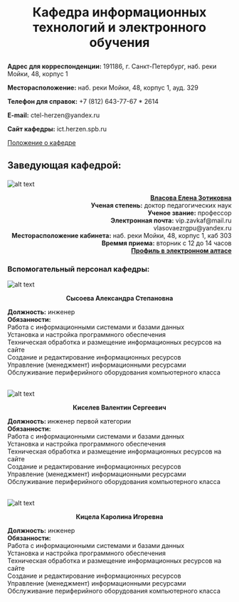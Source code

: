 # <p align='center'><b> Кафедра информационных технологий и электронного обучения </b></p>
<p><b> Адрес для корреспонденции:</b> 191186, г. Санкт-Петербург, наб. реки Мойки, 48, корпус 1</p>
<p><b> Месторасположение:</b> наб. реки Мойки, 48, корпус 1, ауд. 329</p>
<p><b> Телефон для справок:</b> +7 (812) 643-77-67 * 2614</p>
<p><b> E-mail:</b> ctel-herzen@yandex.ru</p>
<p><b> Сайт кафедры:</b> ict.herzen.spb.ru
<br>
<p><a href=https://www.herzen.spb.ru/main/management/us/1351774759/> Положение о кафедре</a></p>

## <p><b> Заведующая кафедрой:</b></p>
![alt text](https://ict.herzen.spb.ru/user/themes/bootstrap/images/photo/EZ.jpg)
<p align='right'><a href=https://ict.herzen.spb.ru/department/employees/person/vlasova-e-z><b>Власова Елена Зотиковна</b></a><br>
<b>Ученая степень:</b> доктор педагогических наук<br>
<b>Ученое звание:</b> профессор<br>
<b>Электронная почта:</b> vip.zavkaf@mail.ru<br>vlasovaezrgpu@yandex.ru<br>
<b>Месторасположение кабинета:</b> наб. реки Мойки, 48, корпус 1, каб 303<br>
<b>Времмя приема:</b> вторник с 12 до 14 часов<br>
<a href=https://atlas.herzen.spb.ru/teacher.php?id=1945><b>Профиль в электронном алтасе</b></a></p>

### <b>Вспомогательный персонал кафедры:</b>
![alt text](https://ict.herzen.spb.ru/user/themes/bootstrap/images/photo/sasha.jpg)
<p align='center'> <b>Сысоева Александра Степановна</b><br></p>
<b>Должность:</b> инженер<br>
<b>Обязанности:</b><br>
Работа с информационными системами и базами данных<br>
Установка и настройка программного обеспечения<br>
Техническая обработка и размещение информационных ресурсов на сайте<br>
Создание и редактирование информационных ресурсов<br>
Управление (менеджмент) информационными ресурсами<br>
Обслуживание периферийного оборудования компьютерного класса<br>
<br>

![alt text](https://ict.herzen.spb.ru/user/themes/bootstrap/images/photo/vala.jpg)
<p align='center'><b>Киселев Валентин Сергеевич<b></b><br></p>
<b>Должность:</b> </b>инженер первой категории<br>
<b>Обязанности:</b><br>
</b>Работа с информационными системами и базами данных<br>
Установка и настройка программного обеспечения<br>
Техническая обработка и размещение информационных ресурсов на сайте<br>
Создание и редактирование информационных ресурсов<br>
Управление (менеджмент) информационными ресурсами<br>
Обслуживание периферийного оборудования компьютерного класса<br>
<br>

![alt text](https://ict.herzen.spb.ru/user/themes/bootstrap/images/photo/karolina.jpg)
<p align='center'> <b>Кицела Каролина Игоревна</b><br></p>
<b>Должность:</b> инженер<br>
<b>Обязанности:</b><br>
Работа с информационными системами и базами данных<br>
Установка и настройка программного обеспечения<br>
Техническая обработка и размещение информационных ресурсов на сайте<br>
Создание и редактирование информационных ресурсов<br>
Управление (менеджмент) информационными ресурсами<br>
Обслуживание периферийного оборудования компьютерного класса<br>
<br>
